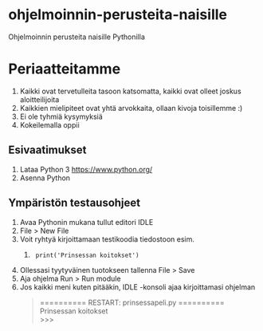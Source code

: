 # ohjelmoinnin-perusteita-naisille
Ohjelmoinnin perusteita naisille Pythonilla

# Periaatteitamme
1. Kaikki ovat tervetulleita tasoon katsomatta, kaikki ovat olleet joskus aloitteilijoita
1. Kaikkien mielipiteet ovat yhtä arvokkaita, ollaan kivoja toisillemme :)
1. Ei ole tyhmiä kysymyksiä
1. Kokeilemalla oppii

## Esivaatimukset

1. Lataa Python 3 https://www.python.org/ 
1. Asenna Python

## Ympäristön testausohjeet

1. Avaa Pythonin mukana tullut editori IDLE 
1. File > New File 
1. Voit ryhtyä kirjoittamaan testikoodia tiedostoon esim.       
    1.      print('Prinsessan koitokset') 
1. Ollessasi tyytyväinen tuotokseen tallenna File > Save 
1. Aja ohjelma Run > Run module 
1. Jos kaikki meni kuten pitääkin, IDLE -konsoli ajaa kirjoittamasi ohjelman      
      >  ========== RESTART: prinsessapeli.py ==========         
      >  Prinsessan koitokset          
         >>>          

